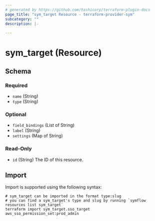 ```yaml
---
# generated by https://github.com/hashicorp/terraform-plugin-docs
page_title: "sym_target Resource - terraform-provider-sym"
subcategory: ""
description: |-
  
---
```


# sym_target (Resource)





<!-- schema generated by tfplugindocs -->
## Schema

### Required

- `name` (String)
- `type` (String)

### Optional

- `field_bindings` (List of String)
- `label` (String)
- `settings` (Map of String)

### Read-Only

- `id` (String) The ID of this resource.

## Import

Import is supported using the following syntax:

```shell
# sym_target can be imported in the format type:slug
# you can find a sym_target's type and slug by running `symflow resources list sym_target`
terraform import sym_target.sso_target aws_sso_permission_set:prod_admin
```
